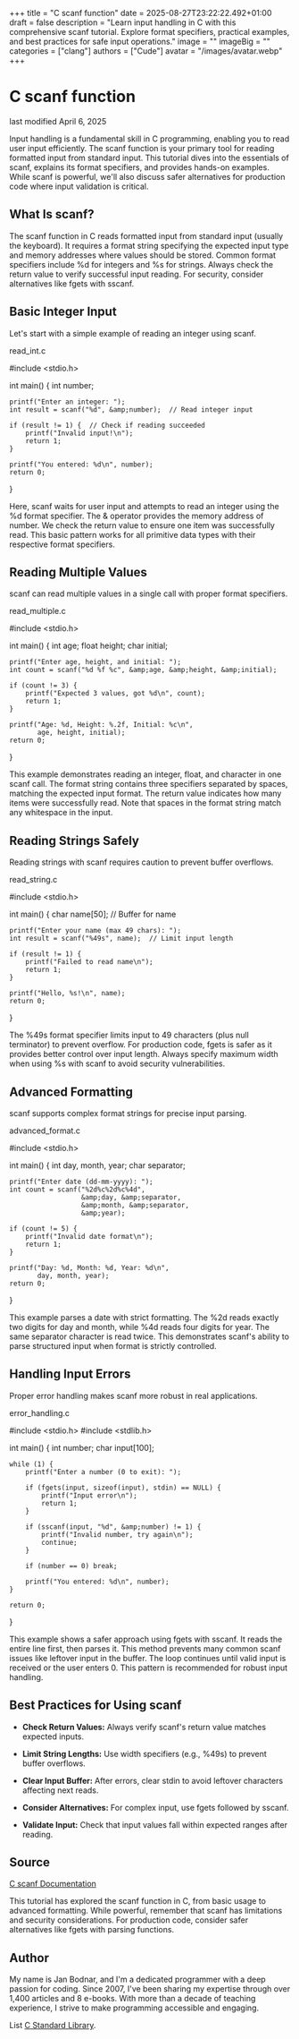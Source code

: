 +++
title = "C scanf function"
date = 2025-08-27T23:22:22.492+01:00
draft = false
description = "Learn input handling in C with this comprehensive scanf tutorial. Explore format specifiers, practical examples, and best practices for safe input operations."
image = ""
imageBig = ""
categories = ["clang"]
authors = ["Cude"]
avatar = "/images/avatar.webp"
+++

# C scanf function

last modified April 6, 2025

Input handling is a fundamental skill in C programming, enabling you to read user
input efficiently. The scanf function is your primary tool for
reading formatted input from standard input. This tutorial dives into the
essentials of scanf, explains its format specifiers, and provides
hands-on examples. While scanf is powerful, we'll also discuss safer
alternatives for production code where input validation is critical.

## What Is scanf?

The scanf function in C reads formatted input from standard input
(usually the keyboard). It requires a format string specifying the expected input
type and memory addresses where values should be stored. Common format
specifiers include %d for integers and %s for strings.
Always check the return value to verify successful input reading. For security,
consider alternatives like fgets with sscanf.

## Basic Integer Input

Let's start with a simple example of reading an integer using scanf.

read_int.c
  

#include &lt;stdio.h&gt;

int main() {
    int number;

    printf("Enter an integer: ");
    int result = scanf("%d", &amp;number);  // Read integer input

    if (result != 1) {  // Check if reading succeeded
        printf("Invalid input!\n");
        return 1;
    }

    printf("You entered: %d\n", number);
    return 0;
}

Here, scanf waits for user input and attempts to read an integer
using the %d format specifier. The &amp; operator provides
the memory address of number. We check the return value to ensure
one item was successfully read. This basic pattern works for all primitive data
types with their respective format specifiers.

## Reading Multiple Values

scanf can read multiple values in a single call with proper format
specifiers.

read_multiple.c
  

#include &lt;stdio.h&gt;

int main() {
    int age;
    float height;
    char initial;

    printf("Enter age, height, and initial: ");
    int count = scanf("%d %f %c", &amp;age, &amp;height, &amp;initial);

    if (count != 3) {
        printf("Expected 3 values, got %d\n", count);
        return 1;
    }

    printf("Age: %d, Height: %.2f, Initial: %c\n", 
           age, height, initial);
    return 0;
}

This example demonstrates reading an integer, float, and character in one
scanf call. The format string contains three specifiers separated
by spaces, matching the expected input format. The return value indicates how
many items were successfully read. Note that spaces in the format string match
any whitespace in the input.

## Reading Strings Safely

Reading strings with scanf requires caution to prevent buffer
overflows.

read_string.c
  

#include &lt;stdio.h&gt;

int main() {
    char name[50];  // Buffer for name

    printf("Enter your name (max 49 chars): ");
    int result = scanf("%49s", name);  // Limit input length

    if (result != 1) {
        printf("Failed to read name\n");
        return 1;
    }

    printf("Hello, %s!\n", name);
    return 0;
}

The %49s format specifier limits input to 49 characters (plus null
terminator) to prevent overflow. For production code, fgets is
safer as it provides better control over input length. Always specify maximum
width when using %s with scanf to avoid security
vulnerabilities.

## Advanced Formatting

scanf supports complex format strings for precise input parsing.

advanced_format.c
  

#include &lt;stdio.h&gt;

int main() {
    int day, month, year;
    char separator;

    printf("Enter date (dd-mm-yyyy): ");
    int count = scanf("%2d%c%2d%c%4d", 
                      &amp;day, &amp;separator, 
                      &amp;month, &amp;separator, 
                      &amp;year);

    if (count != 5) {
        printf("Invalid date format\n");
        return 1;
    }

    printf("Day: %d, Month: %d, Year: %d\n", 
           day, month, year);
    return 0;
}

This example parses a date with strict formatting. The %2d reads
exactly two digits for day and month, while %4d reads four digits
for year. The same separator character is read twice. This demonstrates
scanf's ability to parse structured input when format is strictly
controlled.

## Handling Input Errors

Proper error handling makes scanf more robust in real applications.

error_handling.c
  

#include &lt;stdio.h&gt;
#include &lt;stdlib.h&gt;

int main() {
    int number;
    char input[100];

    while (1) {
        printf("Enter a number (0 to exit): ");
        
        if (fgets(input, sizeof(input), stdin) == NULL) {
            printf("Input error\n");
            return 1;
        }

        if (sscanf(input, "%d", &amp;number) != 1) {
            printf("Invalid number, try again\n");
            continue;
        }

        if (number == 0) break;

        printf("You entered: %d\n", number);
    }

    return 0;
}

This example shows a safer approach using fgets with
sscanf. It reads the entire line first, then parses it. This method
prevents many common scanf issues like leftover input in the buffer.
The loop continues until valid input is received or the user enters 0. This
pattern is recommended for robust input handling.

## Best Practices for Using scanf

- **Check Return Values:** Always verify scanf's return value matches expected inputs.

- **Limit String Lengths:** Use width specifiers (e.g., %49s) to prevent buffer overflows.

- **Clear Input Buffer:** After errors, clear stdin to avoid leftover characters affecting next reads.

- **Consider Alternatives:** For complex input, use fgets followed by sscanf.

- **Validate Input:** Check that input values fall within expected ranges after reading.

## Source

[C scanf Documentation](https://en.cppreference.com/w/c/io/fscanf)

This tutorial has explored the scanf function in C, from basic
usage to advanced formatting. While powerful, remember that scanf
has limitations and security considerations. For production code, consider safer
alternatives like fgets with parsing functions.

## Author

My name is Jan Bodnar, and I'm a dedicated programmer with a deep passion for
coding. Since 2007, I've been sharing my expertise through over 1,400 articles
and 8 e-books. With more than a decade of teaching experience, I strive to make
programming accessible and engaging.

List [C Standard Library](/all/#clang-std).
